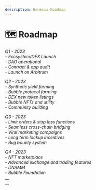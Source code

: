 ```yaml
---
description: Genesis Roadmap
---
```


# 🗺 Roadmap

_Q1 - 2023_\
_- Ecosystem/DEX Launch_\
_- DAO operational_\
_- Contract & app audit_\
_- Launch on Arbitrum_

_Q2 - 2023_\
_- Synthetic yield farming_\
_- Bubble protocol farming_\
_- DEX new token listings_\
_- Bubble NFTs and utility_\
_- Community building_

_Q3 - 2023_\
_- Limit orders & stop loss functions_\
_- Seamless cross-chain bridging_\
_- Viral marketing campaigns_\
_- Long term lockup incentives_\
_- Bug bounty system_

_Q4 - 2023_\
_- NFT marketplace_\
_- Advanced exchange and trading features_\
_- DNAMM_\
_- Bubble Foundation_\
__\
__
